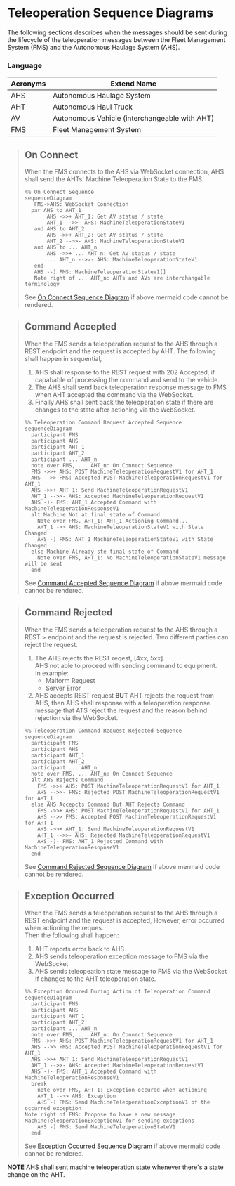 # Teleoperation Sequence Diagrams

The following sections describes when the messages should be sent during the lifecycle of the teleoperation messages between the Fleet Management System (FMS) and the Autonomous Haulage System (AHS).

### Language
| Acronyms | Extend Name |
| -------- | ----------- |
| AHS      | Autonomous Haulage System |
| AHT      | Autonomous Haul Truck |
| AV       | Autonomous Vehicle (interchangeable with AHT) |
| FMS      | Fleet Management System |

> ## On Connect
> When the FMS connects to the AHS via WebSocket connection, AHS shall send the AHTs' Machine Teleoperation State to the FMS.
> ```mermaid
> %% On Connect Sequence
> sequenceDiagram 
>    FMS->AHS: WebSocket Connection
>   par AHS to AHT_1
>        AHS ->>+ AHT_1: Get AV status / state
>        AHT_1 -->>- AHS: MachineTeleoperationStateV1
>    and AHS to AHT_2
>        AHS ->>+ AHT_2: Get AV status / state
>        AHT_2 -->>- AHS: MachineTeleoperationStateV1
>    and AHS to ... AHT_n
>        AHS ->>+ ... AHT_n: Get AV status / state
>        ... AHT_n -->>- AHS: MachineTeleoperationStateV1
>    end
>    AHS --) FMS: MachineTeleoperationStateV1[]
>    Note right of ... AHT_n: AHTs and AVs are interchangable terminology
> ```
> See [On Connect Sequence Diagram](./teleoperation-on-connect-sequence.svg) if above mermaid code cannot be rendered.

> ## Command Accepted
> When the FMS sends a teleoperation request to the AHS through a REST endpoint and the request is accepted by AHT.
> The following shall happen in sequential,
> 1.  AHS shall response to the REST request with 202 Accepted, if capabable of processing the command and send to the vehicle.
> 2. The AHS shall send back teleoperation response message to FMS when AHT accepted the command via the WebSocket.
> 3. Finally AHS shall sent back the teleoperation state if there are changes to the state after actioning via the WebSocket.
> ```mermaid
> %% Teleoperation Command Request Accepted Sequence
> sequenceDiagram
>   participant FMS
>   participant AHS
>   participant AHT_1
>   participant AHT_2
>   participant ... AHT_n
>   note over FMS, ... AHT_n: On Connect Sequence
>   FMS ->>+ AHS: POST MachineTeleoperationRequestV1 for AHT_1
>   AHS -->> FMS: Accepted POST MachineTeleoperationRequestV1 for AHT_1
>   AHS ->>+ AHT_1: Send MachineTeleoperationRequestV1
>   AHT_1 -->>- AHS: Accepted MachineTeleoperationRequestV1
>   AHS -)- FMS: AHT_1 Accepted Command with MachineTeleoperationResponseV1
>   alt Machine Not at final state of Command
>     Note over FMS, AHT_1: AHT_1 Actioning Command...
>     AHT_1 ->> AHS: MachineTeleoperationStateV1 with State Changed
>     AHS -) FMS: AHT_1 MachineTeleoperationStateV1 with State Changed  
>   else Machine Already ste final state of Command
>     Note over FMS, AHT_1: No MachineTeleoperationStateV1 message will be sent
>   end
> ```
> See [Command Accepted Sequence Diagram](./teleoperation-command-accepted-sequence.svg) if above mermaid code cannot be rendered.

> ## Command Rejected
> When the FMS sends a teleoperation request to the AHS through a REST > endpoint and the request is rejected.
> Two different parties can reject the request.
> 1. The AHS rejects the REST reqest, [4xx, 5xx]. <br/>
> AHS not able to proceed with sending command to equipment. <br/>
> In example:
>     - Malform Request
>     - Server Error
> 2. AHS accepts REST request **BUT** AHT rejects the request from AHS, then AHS shall response with a teleoperation response message that ATS reject the request and the reason behind rejection via the WebSocket.
> ```mermaid
> %% Teleoperation Command Request Rejected Sequence
> sequenceDiagram
>   participant FMS
>   participant AHS
>   participant AHT_1
>   participant AHT_2
>   participant ... AHT_n
>   note over FMS, ... AHT_n: On Connect Sequence
>   alt AHS Rejects Command
>     FMS ->>+ AHS: POST MachineTeleoperationRequestV1 for AHT_1
>     AHS -->>- FMS: Rejected POST MachineTeleoperationRequestV1 for AHT_1
>   else AHS Accepcts Command But AHT Rejects Command
>     FMS ->>+ AHS: POST MachineTeleoperationRequestV1 for AHT_1
>     AHS -->> FMS: Accepted POST MachineTeleoperationRequestV1 for AHT_1
>     AHS ->>+ AHT_1: Send MachineTeleoperationRequestV1
>     AHT_1 -->>- AHS: Rejected MachineTeleoperationRequestV1
>     AHS -)- FMS: AHT_1 Rejected Command with MachineTeleoperationResopnseV1
>   end
> ```
> See [Command Rejected Sequence Diagram](./teleoperation-command-rejected-sequence.svg) if above mermaid code cannot be rendered.

> ## Exception Occurred
> When the FMS sends a teleoperation request to the AHS through a REST endpoint and the request is accepted, However, error occurred when actioning the reques. <br/>
> Then the following shall happen:
> 1. AHT reports error back to AHS
> 2. AHS sends teleoperation exception message to FMS via the WebSocket
> 3. AHS sends teleopeation state message to FMS via the WebSocket if changes to the AHT teleoperation state.
> 
> ```mermaid
> %% Exception Occured During Action of Teleoperation Command
> sequenceDiagram
>   participant FMS
>   participant AHS
>   participant AHT_1
>   participant AHT_2
>   participant ... AHT_n
>   note over FMS, ... AHT_n: On Connect Sequence
>   FMS ->>+ AHS: POST MachineTeleoperationRequestV1 for AHT_1
>   AHS -->> FMS: Accepted POST MachineTeleoperationRequestV1 for AHT_1
>   AHS ->>+ AHT_1: Send MachineTeleoperationRequestV1
>   AHT_1 -->>- AHS: Accepted MachineTeleoperationRequestV1
>   AHS -)- FMS: AHT_1 Accepted Command with MachineTeleoperationResponseV1
>   break
>     note over FMS, AHT_1: Exception occured when actioning
>     AHT_1 -->> AHS: Exception
>     AHS -) FMS: Send MachineTeleoperationExceptionV1 of the occurred exception
> Note right of FMS: Propose to have a new message MachineTeleoperationExceptionV1 for sending exceptions
>     AHS -) FMS: Send MachineTeleoperationStateV1    
>   end
> ```
> See [Exception Occurred Sequence Diagram](./teleoperation-exception-occurred-sequence.svg) if above mermaid code cannot be rendered.

**NOTE** AHS shall sent machine teleoperation state whenever there's a state change on the AHT.